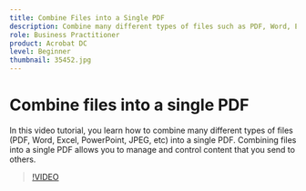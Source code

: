 ```yaml
---
title: Combine Files into a Single PDF
description: Combine many different types of files such as PDF, Word, Excel, PowerPoint, or JPEG into a single PDF
role: Business Practitioner
product: Acrobat DC
level: Beginner
thumbnail: 35452.jpg
---
```


# Combine files into a single PDF

In this video tutorial, you learn how to combine many different types of files (PDF, Word, Excel, PowerPoint, JPEG, etc) into a single PDF. Combining files into a single PDF allows you to manage and control content that you send to others.

>[!VIDEO](https://video.tv.adobe.com/v/35452?hidetitle=true)
